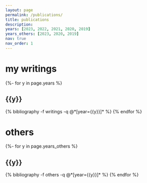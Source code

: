 ```yaml
---
layout: page
permalink: /publications/
title: publications
description: 
years: [2023, 2022, 2021, 2020, 2019]
years_others: [2023, 2020, 2019]
nav: true
nav_order: 1
---
```

<!-- _pages/publications.md -->
<div class="publications">

<h1>my writings</h1>
{%- for y in page.years %}
  <h2 class="year">{{y}}</h2>
  {% bibliography -f writings -q @*[year={{y}}]* %}
{% endfor %}

<h1>others</h1>
{%- for y in page.years_others %}
  <h2 class="year">{{y}}</h2>
  {% bibliography -f others -q @*[year={{y}}]* %}
{% endfor %}

</div>
